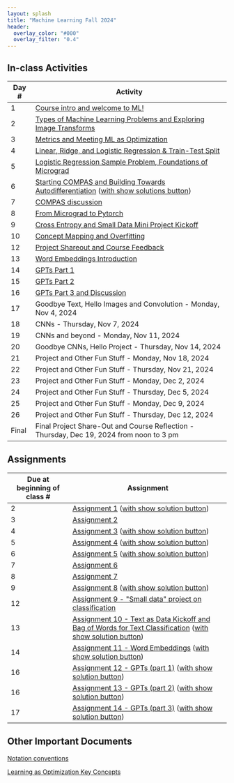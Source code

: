 ```yaml
---
layout: splash
title: "Machine Learning Fall 2024"
header:
  overlay_color: "#000"
  overlay_filter: "0.4"
---
```


<!-- ## How-tos

*  TODO -->

## In-class Activities

| Day # | Activity                                                                      |
|-------|-------------------------------------------------------------------------------|
| 1     | [Course intro and welcome to ML!](activities/day01)                            |
| 2     | [Types of Machine Learning Problems and Exploring Image Transforms](activities/day02)                            |
| 3     | [Metrics and Meeting ML as Optimization](activities/day03)   
| 4     | [Linear, Ridge, and Logistic Regression & Train-Test Split](activities/day04)                            |
| 5     | [Logistic Regression Sample Problem, Foundations of Micrograd](activities/day05)                            |
| 6     | [Starting COMPAS and Building Towards Autodifferentiation](activities/day06) ([with show solutions button](activities/day06?showSolutions=true))                            |
| 7     | [COMPAS discussion](activities/day07)                            |
| 8     | [From Micrograd to Pytorch](activities/day08)                            |
| 9     | [Cross Entropy and Small Data Mini Project Kickoff](activities/day09)                            |
| 10    | [Concept Mapping and Overfitting](activities/day10)                            |
| 12    | [Project Shareout and Course Feedback](activities/day12)                            |
| 13    | [Word Embeddings Introduction](activities/day13)                            |
| 14    | [GPTs Part 1](activities/day14)                            |
| 15    | [GPTs Part 2](activities/day15) 
| 16    | [GPTs Part 3 and Discussion](activities/day16)                            |
| 17    | Goodbye Text, Hello Images and Convolution[]() -  Monday, Nov 4, 2024                         |
| 18    | CNNs []() - Thursday, Nov 7, 2024                           |
| 19    | CNNs and beyond []()  - Monday, Nov 11, 2024                          |
| 20    | Goodbye CNNs, Hello Project []()  - Thursday, Nov 14, 2024                           |
| 21    | Project and Other Fun Stuff[]()  - Monday, Nov 18, 2024                           |
| 22    | Project and Other Fun Stuff[]()  - Thursday, Nov 21, 2024                           |
| 23    | Project and Other Fun Stuff[]()  - Monday, Dec 2, 2024                           |
| 24    | Project and Other Fun Stuff[]()  - Thursday, Dec 5, 2024                           |
| 25    | Project and Other Fun Stuff[]()  - Monday, Dec 9, 2024                           |
| 26    | Project and Other Fun Stuff []()  - Thursday, Dec 12, 2024                           |
| Final    | Final Project Share-Out and Course Reflection []()  - Thursday, Dec 19, 2024 from noon to 3 pm                 |


##  Assignments

| Due at beginning of class # | Assignment                                                              |
|-----------------------------|-------------------------------------------------------------------------|
| 2                           | [Assignment 1](assignments/assignment01/assignment01) ([with show solution button](assignments/assignment01/assignment01?showSolutions=true))   |
| 3                           | [Assignment 2](assignments/assignment02/assignment02)    |
| 4                           | [Assignment 3](assignments/assignment03/assignment03)   ([with show solution button](assignments/assignment03/assignment03?showSolutions=true))    |
| 5                           | [Assignment 4](assignments/assignment04/assignment04)   ([with show solution button](assignments/assignment04/assignment04?showSolutions=true))    |
| 6                           | [Assignment 5](assignments/assignment05/assignment05)   ([with show solution button](assignments/assignment05/assignment05?showSolutions=true))    |
| 7                           | [Assignment 6](assignments/assignment06/assignment06)     |
| 8                           | [Assignment 7](assignments/assignment07/assignment07)     |
| 9                           | [Assignment 8](assignments/assignment08/assignment08)    ([with show solution button](assignments/assignment08/assignment08?showSolutions=true))      |
| 12                           | [Assignment 9 - "Small data" project on classification](assignments/assignment09/assignment09)         |
| 13                           | [Assignment 10 - Text as Data Kickoff and Bag of Words for Text Classification](assignments/assignment10/assignment10)   ([with show solution button](assignments/assignment10/assignment10?showSolutions=true))       |
| 14                           | [Assignment 11 - Word Embeddings](assignments/assignment11/assignment11)   ([with show solution button](assignments/assignment11/assignment11?showSolutions=true))       |
| 16                           | [Assignment 12 - GPTs (part 1)](assignments/assignment12/assignment12)   ([with show solution button](assignments/assignment12/assignment12?showSolutions=true))       |
| 16                           | [Assignment 13 - GPTs (part 2)](assignments/assignment13/assignment13)   ([with show solution button](assignments/assignment13/assignment13?showSolutions=true))       |
| 17                           | [Assignment 14 - GPTs (part 3)](assignments/assignment14/assignment14)   ([with show solution button](assignments/assignment14/assignment14?showSolutions=true))       |









## Other Important Documents
[Notation conventions](assignments/assignment01/notation_conventions)

[Learning as Optimization Key Concepts](assignments/assignment09/LearningAsOptimizationTakeaways)

